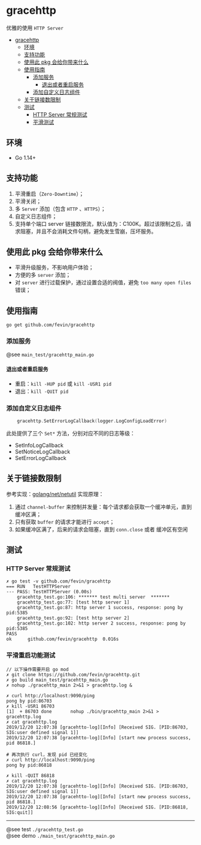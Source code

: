 # gracehttp
优雅的使用 `HTTP Server`

   * [gracehttp](#gracehttp)
      * [环境](#环境)
      * [支持功能](#支持功能)
      * [使用此 pkg 会给你带来什么](#使用此-pkg-会给你带来什么)
      * [使用指南](#使用指南)
         * [添加服务](#添加服务)
            * [退出或者重启服务](#退出或者重启服务)
         * [添加自定义日志组件](#添加自定义日志组件)
      * [关于链接数限制](#关于链接数限制)
      * [测试](#测试)
         * [HTTP Server 常规测试](#http-server-常规测试)
         * [平滑测试](#平滑测试)

## 环境
* Go 1.14+

## 支持功能
1. 平滑重启（`Zero-Downtime`）；
2. 平滑关闭；
3. 多 `Server` 添加（包含 `HTTP` 、`HTTPS`）；
4. 自定义日志组件；
5. 支持单个端口 server 链接数限流，默认值为：C100K。超过该限制之后，请求阻塞，并且不会消耗文件句柄，避免发生雪崩，压坏服务。

## 使用此 pkg 会给你带来什么
* 平滑升级服务，不影响用户体验；
* 方便的多 `server` 添加；
* 对 `server` 进行过载保护，通过设置合适的阀值，避免 `too many open files` 错误；

## 使用指南
`go get github.com/fevin/gracehttp`

### 添加服务
@see `main_test/gracehttp_main.go`

#### 退出或者重启服务
* 重启：`kill -HUP pid` 或 `kill -USR1 pid`
* 退出：`kill -QUIT pid`

### 添加自定义日志组件
```go
    gracehttp.SetErrorLogCallback(logger.LogConfigLoadError)
```

此处提供了三个 `Set*` 方法，分别对应不同的日志等级：
* SetInfoLogCallback
* SetNoticeLogCallback
* SetErrorLogCallback

## 关于链接数限制
参考实现：[golang/net/netutil](https://github.com/golang/net/blob/master/netutil/listen.go)
实现原理：
1. 通过 `channel-buffer` 来控制并发量：每个请求都会获取一个缓冲单元，直到缓冲区满；
2. 只有获取 `buffer` 的请求才能进行 `accept`；
3. 如果缓冲区满了，后来的请求会阻塞，直到 `conn.close` 或者 缓冲区有空闲


## 测试
### HTTP Server 常规测试
```
✗ go test -v github.com/fevin/gracehttp
=== RUN   TestHTTPServer
--- PASS: TestHTTPServer (0.00s)
    gracehttp_test.go:106: ******* test multi server  *******
    gracehttp_test.go:77: [test http server 1]
    gracehttp_test.go:87: http server 1 success, response: pong by pid:5385
    gracehttp_test.go:92: [test http server 2]
    gracehttp_test.go:102: http server 2 success, response: pong by pid:5385
PASS
ok  	github.com/fevin/gracehttp	0.016s
```

### 平滑重启功能测试
```
// 以下操作需要开启 go mod
✗ git clone https://github.com/fevin/gracehttp.git
✗ go build main_test/gracehttp_main.go
✗ nohup ./gracehttp_main 2>&1 > gracehttp.log &

✗ curl http://localhost:9090/ping
pong by pid:86703
✗ kill -USR1 86703
[1]  + 86703 done       nohup ./bin/gracehttp_main 2>&1 > gracehttp.log
✗ cat gracehttp.log
2019/12/20 12:07:38 [gracehtto-log][Info] [Received SIG. [PID:86703, SIG:user defined signal 1]]
2019/12/20 12:07:38 [gracehtto-log][Info] [start new process success, pid 86818.]

# 再次执行 curl，发现 pid 已经变化
✗ curl http://localhost:9090/ping
pong by pid:86818

✗ kill -QUIT 86818
✗ cat gracehttp.log
2019/12/20 12:07:38 [gracehtto-log][Info] [Received SIG. [PID:86703, SIG:user defined signal 1]]
2019/12/20 12:07:38 [gracehtto-log][Info] [start new process success, pid 86818.]
2019/12/20 12:08:56 [gracehtto-log][Info] [Received SIG. [PID:86818, SIG:quit]]
```

---
@see test `./gracehttp_test.go`    
@see demo `./main_test/gracehttp_main.go`

